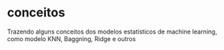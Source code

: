 # conceitos
Trazendo alguns conceitos dos modelos estatísticos de machine learning, como modelo KNN, Baggning, Ridge e outros
